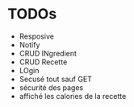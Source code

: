 # TODOs
- Resposive
- Notify
- CRUD INgredient
- CRUD Recette
- LOgin
- Secusé tout sauf GET
- sécurité des pages
- affiché les calories de la recette
